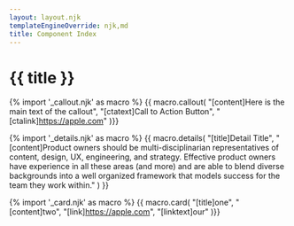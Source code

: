 ```yaml
---
layout: layout.njk
templateEngineOverride: njk,md
title: Component Index
---
```

# {{ title }}


{% import '_callout.njk' as macro %}
{{ macro.callout(
    "[content]Here is the main text of the callout", 
    "[ctatext]Call to Action Button", 
    "[ctalink]https://apple.com"
    )}}


{% import '_details.njk' as macro %}
{{ macro.details(
    "[title]Detail Title", 
    "[content]Product owners should be multi-disciplinarian representatives of content, design, UX, engineering, and strategy. Effective product owners have experience in all these areas (and more) and are able to blend diverse backgrounds into a well organized framework that models success for the team they work within."
    ) }}


{% import '_card.njk' as macro %}
{{ macro.card(
    "[title]one",
    "[content]two",
    "[link]https://apple.com",
    "[linktext]our"
)}}
